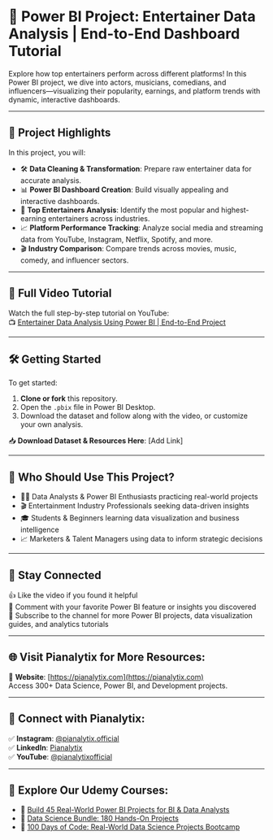 # 🎤 Power BI Project: Entertainer Data Analysis | End-to-End Dashboard Tutorial

Explore how top entertainers perform across different platforms! In this Power BI project, we dive into actors, musicians, comedians, and influencers—visualizing their popularity, earnings, and platform trends with dynamic, interactive dashboards.

---

## 🚀 Project Highlights

In this project, you will:
- 🛠 **Data Cleaning & Transformation**: Prepare raw entertainer data for accurate analysis.
- 📊 **Power BI Dashboard Creation**: Build visually appealing and interactive dashboards.
- 🌟 **Top Entertainers Analysis**: Identify the most popular and highest-earning entertainers across industries.
- 📈 **Platform Performance Tracking**: Analyze social media and streaming data from YouTube, Instagram, Netflix, Spotify, and more.
- 🎬 **Industry Comparison**: Compare trends across movies, music, comedy, and influencer sectors.

---

## 🎥 Full Video Tutorial

Watch the full step-by-step tutorial on YouTube:  
📺 [Entertainer Data Analysis Using Power BI | End-to-End Project](https://youtu.be/s-sZyirlKb0)

---

## 🛠 Getting Started

To get started:
1. **Clone or fork** this repository.
2. Open the `.pbix` file in Power BI Desktop.
3. Download the dataset and follow along with the video, or customize your own analysis.

📥 **Download Dataset & Resources Here**: [Add Link]

---

## 🎯 Who Should Use This Project?

- 🧑‍💻 Data Analysts & Power BI Enthusiasts practicing real-world projects  
- 🎬 Entertainment Industry Professionals seeking data-driven insights  
- 🎓 Students & Beginners learning data visualization and business intelligence  
- 📈 Marketers & Talent Managers using data to inform strategic decisions  

---

## 📢 Stay Connected

👍 Like the video if you found it helpful  
💬 Comment with your favorite Power BI feature or insights you discovered  
🔔 Subscribe to the channel for more Power BI projects, data visualization guides, and analytics tutorials  

---

## 🌐 Visit Pianalytix for More Resources:

🔗 **Website**: [https://pianalytix.com](https://pianalytix.com)  
Access 300+ Data Science, Power BI, and Development projects.

---

## 📲 Connect with Pianalytix:

✅ **Instagram**: [@pianalytix.official](https://www.instagram.com/pianalytix.official/)  
✅ **LinkedIn**: [Pianalytix](https://www.linkedin.com/company/pianalytix/)  
✅ **YouTube**: [@pianalytixofficial](https://m.youtube.com/@pianalytixofficial)

---

## 📘 Explore Our Udemy Courses:

- 📌 [Build 45 Real-World Power BI Projects for BI & Data Analysts](https://www.udemy.com/course/data-analytics-course-power-bi-tableau/?couponCode=NOV2024)  
- 📌 [Data Science Bundle: 180 Hands-On Projects](https://www.udemy.com/course/data-science-projects-mastering-the-real-life-analytics/?couponCode=NOV2024)  
- 📌 [100 Days of Code: Real-World Data Science Projects Bootcamp](https://www.udemy.com/course/hands-on-data-science-build-real-world-projects/?couponCode=NOV2024)
